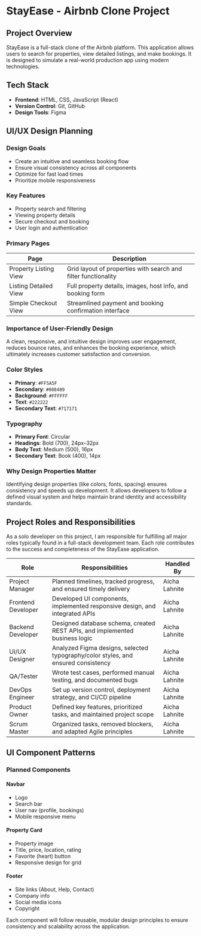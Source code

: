 # StayEase - Airbnb Clone Project

## Project Overview
StayEase is a full-stack clone of the Airbnb platform. This application allows users to search for properties, view detailed listings, and make bookings. It is designed to simulate a real-world production app using modern technologies.

## Tech Stack
- **Frontend**: HTML, CSS, JavaScript (React)
- **Version Control**: Git, GitHub
- **Design Tools**: Figma

## UI/UX Design Planning

### Design Goals
- Create an intuitive and seamless booking flow
- Ensure visual consistency across all components
- Optimize for fast load times
- Prioritize mobile responsiveness

### Key Features
- Property search and filtering
- Viewing property details
- Secure checkout and booking
- User login and authentication

### Primary Pages

| Page                  | Description                                                       |
|-----------------------|-------------------------------------------------------------------|
| Property Listing View | Grid layout of properties with search and filter functionality    |
| Listing Detailed View | Full property details, images, host info, and booking form        |
| Simple Checkout View  | Streamlined payment and booking confirmation interface            |

### Importance of User-Friendly Design
A clean, responsive, and intuitive design improves user engagement, reduces bounce rates, and enhances the booking experience, which ultimately increases customer satisfaction and conversion.

### Color Styles
- **Primary**: `#FF5A5F`
- **Secondary**: `#008489`
- **Background**: `#FFFFFF`
- **Text**: `#222222`
- **Secondary Text**: `#717171`

### Typography
- **Primary Font**: Circular
- **Headings**: Bold (700), 24px–32px
- **Body Text**: Medium (500), 16px
- **Secondary Text**: Book (400), 14px

### Why Design Properties Matter
Identifying design properties (like colors, fonts, spacing) ensures consistency and speeds up development. It allows developers to follow a defined visual system and helps maintain brand identity and accessibility standards.

## Project Roles and Responsibilities

As a solo developer on this project, I am responsible for fulfilling all major roles typically found in a full-stack development team. Each role contributes to the success and completeness of the StayEase application.

| Role             | Responsibilities                                                                 | Handled By |
|------------------|----------------------------------------------------------------------------------|------------|
| Project Manager  | Planned timelines, tracked progress, and ensured timely delivery                 | Aicha Lahnite     |
| Frontend Developer | Developed UI components, implemented responsive design, and integrated APIs   | Aicha Lahnite     |
| Backend Developer  | Designed database schema, created REST APIs, and implemented business logic   | Aicha Lahnite     |
| UI/UX Designer     | Analyzed Figma designs, selected typography/color styles, and ensured consistency | Aicha Lahnite  |
| QA/Tester          | Wrote test cases, performed manual testing, and documented bugs               | Aicha Lahnite     |
| DevOps Engineer    | Set up version control, deployment strategy, and CI/CD pipeline               | Aicha Lahnite     |
| Product Owner      | Defined key features, prioritized tasks, and maintained project scope         | Aicha Lahnite     |
| Scrum Master       | Organized tasks, removed blockers, and adapted Agile principles               | Aicha Lahnite     |

## UI Component Patterns

### Planned Components

#### Navbar
- Logo
- Search bar
- User nav (profile, bookings)
- Mobile responsive menu

#### Property Card
- Property image
- Title, price, location, rating
- Favorite (heart) button
- Responsive design for grid

#### Footer
- Site links (About, Help, Contact)
- Company info
- Social media icons
- Copyright

Each component will follow reusable, modular design principles to ensure consistency and scalability across the application.

